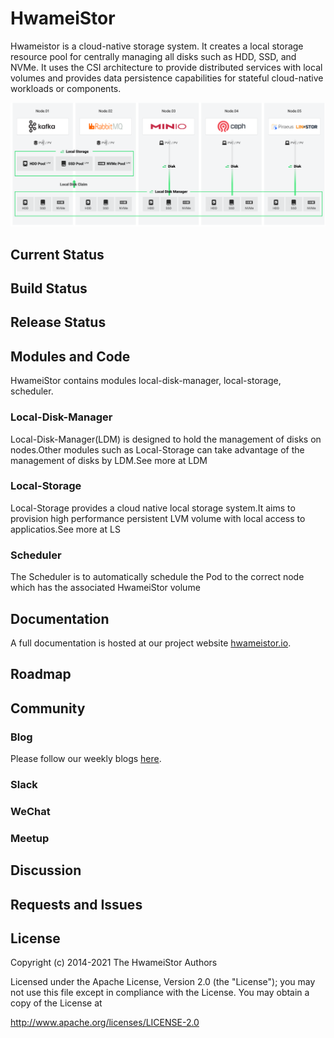# HwameiStor

Hwameistor is a cloud-native storage system. It creates a local storage resource pool for centrally managing all disks such as HDD, SSD, and NVMe. It uses the CSI architecture to provide distributed services with local volumes and provides data persistence capabilities for stateful cloud-native workloads or components.

![System architecture](docs/docs/img/architecture.png)

## Current Status

## Build Status

## Release Status

## Modules and Code

HwameiStor contains modules local-disk-manager, local-storage, scheduler.

### Local-Disk-Manager
Local-Disk-Manager(LDM) is designed to hold the management of disks on nodes.Other modules such as Local-Storage can take advantage of the management of disks by LDM.See more at LDM

### Local-Storage
Local-Storage provides a cloud native local storage system.It aims to provision high performance persistent LVM volume with local access to applicatios.See more at LS

### Scheduler
The Scheduler is to automatically schedule the Pod to the correct node which has the associated HwameiStor volume

## Documentation

A full documentation is hosted at our project website [hwameistor.io](https://hwameistor.io/docs/intro).

## Roadmap

## Community
### Blog

Please follow our weekly blogs [here](https://hwameistor.io/blog).
### Slack
### WeChat
### Meetup

## Discussion

## Requests and Issues

## License

Copyright (c) 2014-2021 The HwameiStor Authors

Licensed under the Apache License, Version 2.0 (the "License"); you may not use this file except in compliance with the License. You may obtain a copy of the License at

http://www.apache.org/licenses/LICENSE-2.0


